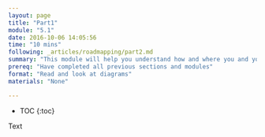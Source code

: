 ```yaml
---
layout: page
title: "Part1"
module: "5.1"
date: 2016-10-06 14:05:56
time: "10 mins"
following: _articles/roadmapping/part2.md
summary: "This module will help you understand how and where you and your collaborators will save changes and any work on a collection of files (a repository) when using gitHub."
prereq: "Have completed all previous sections and modules"
format: "Read and look at diagrams"
materials: "None"

---
```

* TOC
{:toc}

Text
